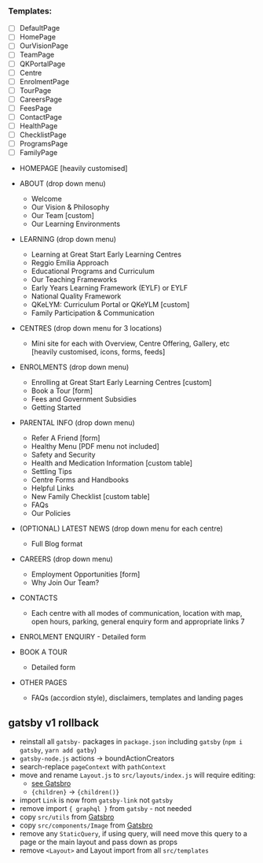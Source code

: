### Templates:

- [ ] DefaultPage
- [ ] HomePage
- [ ] OurVisionPage
- [ ] TeamPage
- [ ] QKPortalPage
- [ ] Centre
- [ ] EnrolmentPage
- [ ] TourPage
- [ ] CareersPage
- [ ] FeesPage
- [ ] ContactPage
- [ ] HealthPage
- [ ] ChecklistPage
- [ ] ProgramsPage
- [ ] FamilyPage

- HOMEPAGE [heavily customised]

- ABOUT (drop down menu)
  - Welcome
  - Our Vision & Philosophy
  - Our Team [custom]
  - Our Learning Environments
- LEARNING (drop down menu)
  - Learning at Great Start Early Learning Centres
  - Reggio Emilia Approach
  - Educational Programs and Curriculum
  - Our Teaching Frameworks
  - Early Years Learning Framework (EYLF) or EYLF
  - National Quality Framework
  - QKeLYM: Curriculum Portal or QKeYLM [custom]
  - Family Participation & Communication
- CENTRES (drop down menu for 3 locations)
  - Mini site for each with Overview, Centre Offering, Gallery, etc [heavily customised, icons, forms, feeds]
- ENROLMENTS (drop down menu)
  - Enrolling at Great Start Early Learning Centres [custom]
  - Book a Tour [form]
  - Fees and Government Subsidies
  - Getting Started
- PARENTAL INFO (drop down menu)
  - Refer A Friend [form]
  - Healthy Menu [PDF menu not included]
  - Safety and Security
  - Health and Medication Information [custom table]
  - Settling Tips
  - Centre Forms and Handbooks
  - Helpful Links
  - New Family Checklist [custom table]
  - FAQs
  - Our Policies
- (OPTIONAL) LATEST NEWS (drop down menu for each centre)
  - Full Blog format
- CAREERS (drop down menu)
  - Employment Opportunities [form]
  - Why Join Our Team?
- CONTACTS
  - Each centre with all modes of communication, location with map, open hours, parking, general enquiry form and appropriate links 7
- ENROLMENT ENQUIRY - Detailed form
- BOOK A TOUR
  - Detailed form
- OTHER PAGES
  - FAQs (accordion style), disclaimers, templates and landing pages

## gatsby v1 rollback

- reinstall all `gatsby-` packages in `package.json` including `gatsby` (`npm i gatsby`, `yarn add gatby`)
- `gatsby-node.js` actions -> boundActionCreators
- search-replace `pageContext` with `pathContext`
- move and rename `Layout.js` to `src/layouts/index.js` will require editing:
  - [see Gatsbro](https://github.com/Jinksi/gatsbro/blob/master/src/layouts/index.js)
  - `{children}` -> `{children()}`
- import `Link` is now from `gatsby-link` not `gatsby`
- remove import `{ graphql }` from `gatsby` - not needed
- copy `src/utils` from [Gatsbro](https://github.com/Jinksi/gatsbro/blob/master/src/utils.js)
- copy `src/components/Image` from [Gatsbro](https://github.com/Jinksi/gatsbro/tree/master/src/components/Image.js)
- remove any `StaticQuery`, if using query, will need move this query to a page or the main layout and pass down as props
- remove `<Layout>` and Layout import from all `src/templates`
